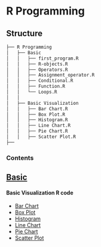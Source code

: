 # R Programming

## Structure

```bash
├── R Programming
│   ├── Basic
│   │   ├── first_program.R
│   │   ├── R-objects.R
│   │   ├── Operators.R
│   │   ├── Assignment_operator.R
│   │   ├── Conditional.R
│   │   ├── Function.R
│   │   └── Loops.R
│   │
│   ├── Basic Visualization
│   │   ├── Bar Chart.R
│   │   ├── Box Plot.R
│   │   ├── Histogram.R
│   │   ├── Line Chart.R
│   │   ├── Pie Chart.R
│   │   ├── Scatter Plot.R
├── 
```

### Contents
## [**Basic**](https://github.com/KomalMaurya/ML-CaPsule/tree/Visualization/R%20language/Basic%20Visualization)


#### Basic Visualization R code
   - [Bar Chart](https://github.com/KomalMaurya/ML-CaPsule/blob/Visualization/R%20language/Basic%20Visualization/Bar%20Chart.R)
   - [Box Plot](https://github.com/KomalMaurya/ML-CaPsule/blob/Visualization/R%20language/Basic%20Visualization/Box%20Plot.R)
   - [Histogram](https://github.com/KomalMaurya/ML-CaPsule/blob/Visualization/R%20language/Basic%20Visualization/Histogram.R)
   - [Line Chart](https://github.com/KomalMaurya/ML-CaPsule/blob/Visualization/R%20language/Basic%20Visualization/Line%20Chart.R)
   - [Pie Chart](https://github.com/KomalMaurya/ML-CaPsule/blob/Visualization/R%20language/Basic%20Visualization/Pie%20Chart.R)
   - [Scatter Plot](https://github.com/KomalMaurya/ML-CaPsule/blob/Visualization/R%20language/Basic%20Visualization/Scatter%20Plot.R)
